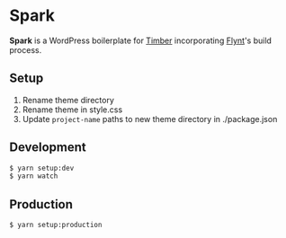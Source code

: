 # Spark

**Spark** is a WordPress boilerplate for [Timber](https://upstatement.com/timber/) incorporating [Flynt](https://flyntwp.com/)'s build process.

## Setup

1. Rename theme directory
2. Rename theme in style.css
3. Update `project-name` paths to new theme directory in ./package.json

## Development

```sh
$ yarn setup:dev
$ yarn watch
```

## Production

```sh
$ yarn setup:production
```
